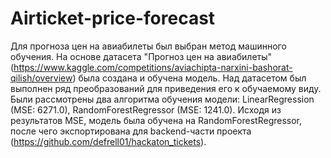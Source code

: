 # Airticket-price-forecast

Для прогноза цен на авиабилеты был выбран метод машинного обучения. На основе датасета "Прогноз цен на авиабилеты" (https://www.kaggle.com/competitions/aviachipta-narxini-bashorat-qilish/overview) была создана и обучена модель. Над датасетом был выполнен ряд преобразований для приведения его к обучаемому виду. Были рассмотрены два алгоритма обучения модели: LinearRegression (MSE: 6271.0), RandomForestRegressor (MSE: 1241.0). Исходя из результатов MSE, модель была обучена на RandomForestRegressor, после чего экспортирована для backend-части проекта (https://github.com/defrell01/hackaton_tickets).
